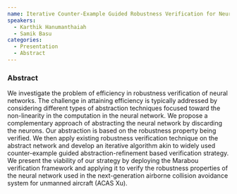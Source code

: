 ```yaml
---
name: Iterative Counter-Example Guided Robustness Verification for Neural Networks
speakers:
  - Karthik Hanumanthaiah
  - Samik Basu
categories:
  - Presentation
  - Abstract
---
```


### Abstract

We investigate the problem of efficiency in robustness verification
of neural networks. The challenge in attaining efficiency is typically
addressed by considering different types of abstraction techniques
focused toward the non-linearity in the computation in the neural network.
We propose a complementary approach of abstracting the neural network by
discarding the neurons. Our abstraction is based on the robustness property
being verified. We then apply existing robustness verification
technique on the abstract network and develop an iterative algorithm
akin to widely used counter-example guided abstraction-refinement
based verification strategy. We present the viability of our strategy
by deploying the Marabou verification framework and
applying it to verify the robustness properties of the neural network used
in the next-generation airborne collision avoidance system for unmanned aircraft (ACAS Xu).
